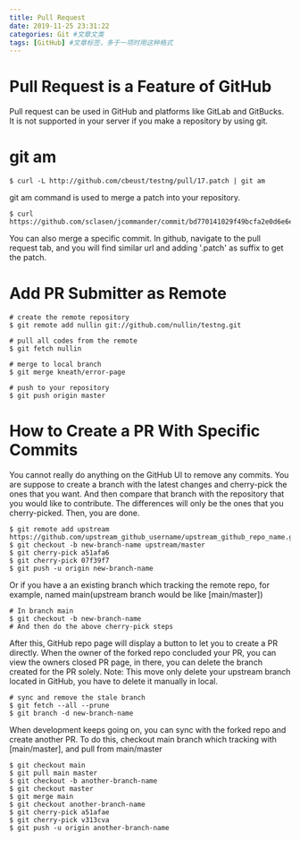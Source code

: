 ```yaml
---
title: Pull Request
date: 2019-11-25 23:31:22
categories: Git #文章文类
tags: [GitHub] #文章标签，多于一项时用这种格式
---
```

# Pull Request is a Feature of GitHub
Pull request can be used in GitHub and platforms like GitLab and GitBucks.
It is not supported in your server if you make a repository by using git.

<!--more-->
# git am
```
$ curl -L http://github.com/cbeust/testng/pull/17.patch | git am
```
git am command is used to merge a patch into your repository.
```
$ curl https://github.com/sclasen/jcommander/commit/bd770141029f49bcfa2e0d6e6e6282b531e69179.patch 
```
You can also merge a specific commit. In github, navigate to the pull request tab, and you will find similar url and adding '.patch' as suffix to get the patch.

# Add PR Submitter as Remote  
```
# create the remote repository
$ git remote add nullin git://github.com/nullin/testng.git

# pull all codes from the remote
$ git fetch nullin

# merge to local branch
$ git merge kneath/error-page

# push to your repository
$ git push origin master
```

# How to Create a PR With Specific Commits
You cannot really do anything on the GitHub UI to remove any commits.
You are suppose to create a branch with the latest changes and cherry-pick the ones that you want. And then compare that branch with the repository that you would like to contribute.
The differences will only be the ones that you cherry-picked. Then, you are done. 
```
$ git remote add upstream https://github.com/upstream_github_username/upstream_github_repo_name.git
$ git checkout -b new-branch-name upstream/master
$ git cherry-pick a51afa6
$ git cherry-pick 07f39f7
$ git push -u origin new-branch-name
```
Or if you have a an existing branch which tracking the remote repo, for example, named main(upstream branch would be like [main/master])
```
# In branch main
$ git checkout -b new-branch-name
# And then do the above cherry-pick steps
```
After this, GitHub repo page will display a button to let you to create a PR directly.
When the owner of the forked repo concluded your PR, you can view the owners closed PR page, in there, you can delete the branch created for the PR solely.
Note: This move only delete your upstream branch located in GitHub, you have to delete it manually in local.
```
# sync and remove the stale branch
$ git fetch --all --prune
$ git branch -d new-branch-name
```
When development keeps going on, you can sync with the forked repo and create another PR. To do this, checkout main branch which tracking with [main/master], and pull from main/master
```
$ git checkout main
$ git pull main master
$ git checkout -b another-branch-name
$ git checkout master
$ git merge main
$ git checkout another-branch-name
$ git cherry-pick a51afae
$ git cherry-pick v313cva
$ git push -u origin another-branch-name
```